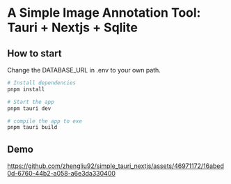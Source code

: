 # A Simple Image Annotation Tool: Tauri + Nextjs + Sqlite

## How to start

Change the DATABASE_URL in .env to your own path.

```bash
# Install dependencies
pnpm install
```

```bash
# Start the app
pnpm tauri dev
```

```bash
# compile the app to exe
pnpm tauri build
```

## Demo

https://github.com/zhengliu92/simple_tauri_nextjs/assets/46971172/16abed0d-6760-44b2-a058-a6e3da330400

